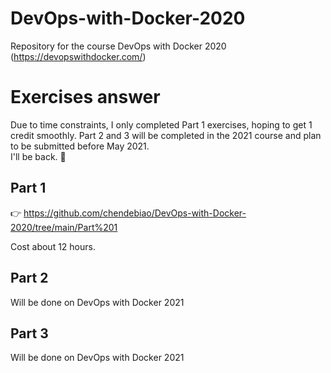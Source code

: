 # DevOps-with-Docker-2020
Repository for the course DevOps with Docker 2020 (https://devopswithdocker.com/)

# Exercises answer
Due to time constraints, I only completed Part 1 exercises, hoping to get 1 credit smoothly. Part 2 and 3 will be completed in the 2021 course and plan to be submitted before May 2021.   
I'll be back. 🤙

## Part 1
👉  https://github.com/chendebiao/DevOps-with-Docker-2020/tree/main/Part%201

Cost about 12 hours.

## Part 2
Will be done on DevOps with Docker 2021  

## Part 3
Will be done on DevOps with Docker 2021
